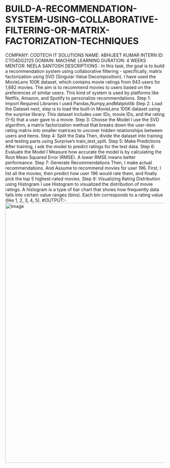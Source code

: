 # BUILD-A-RECOMMENDATION-SYSTEM-USING-COLLABORATIVE-FILTERING-OR-MATRIX-FACTORIZATION-TECHNIQUES
COMPANY: CODTECH IT SOLUTIONS
NAME: ABHIJEET KUMAR
INTERN ID: CTO4DG2125
DOMAIN: MACHINE LEARNING
DURATION: 4 WEEKS
MENTOR: NEELA SANTOSH
DESCRIPTIONS :
In this task, the goal is to build a recommendation system using collaborative filtering - specifically, matrix factorization using SVD (Singular Value Decomposition). I have used the MovieLens 100K dataset, which contains movie ratings from 943 users for 1,682 movies. The aim is to recommend movies to users based on the preferences of similar users.
This kind of system is used by platforms like Netflix, Amazon, and Spotify to personalize recommendations.
Step 1: Import Required Libraries
I used Pandas,Numpy,andMatplotlib
Step 2: Load the Dataset
next, step is to load the built-in MovieLens 100K dataset using the surprise library.
This dataset includes user IDs, movie IDs, and the rating (1–5) that a user gave to a movie.
Step 3: Choose the Model
I use the SVD algorithm, a matrix factorization method that breaks down the user-item rating matrix into smaller matrices to uncover hidden relationships between users and items.
Step 4: Split the Data
Then, divide the dataset into training and testing parts using Surprise’s train_test_split.
Step 5: Make Predictions
After training, i ask the model to predict ratings for the test data.
Step 6: Evaluate the Model
I Measure how accurate the model is by calculating the Root Mean Squared Error (RMSE). A lower RMSE means better performance.
Step 7: Generate Recommendations
Then, I make actual recommendations. And Assume to recommend movies for user 196. 
First, I list all the movies, then predict how user 196 would rate them, and finally pick the top 5 highest-rated movies.
Step 9: Visualizing Rating Distribution using Histogram 
I use Histogram to visualized the distribution of movie ratings.
A histogram is a type of bar chart that shows how frequently data falls into certain value ranges (bins).
Each bin corresponds to a rating value (like 1, 2, 3, 4, 5).
#OUTPUT:-
<img width="1222" height="822" alt="Image" src="https://github.com/user-attachments/assets/b654e353-ebbb-4678-a064-d21bd54dd145" />
